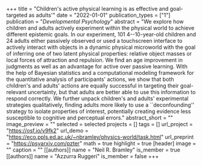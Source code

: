 +++
title = "Children's active physical learning is as effective and goal-targeted as adults'"
date = "2022-01-01"
publication_types = ["1"]
publication = "_Developmental Psychology_"
abstract = "We explore how children and adults actively experiment within the physical world to achieve different epistemic goals. In our experiment, 101 4--10-year-old children and 24 adults either passively observed or used a touchscreen interface to actively interact with objects in a dynamic physical microworld with the goal of inferring one of two latent physical properties: relative object masses or local forces of attraction and repulsion. We find an age improvement in judgments as well as an advantage for active over passive learning.  With the help of Bayesian statistics and a computational modeling framework for the quantitative analysis of participants' actions, we show that both children's and adults' actions are equally successful in targeting their goal-relevant uncertainty, but that adults are better able to use this information to respond correctly. We further unpack children's and adults' experimental strategies qualitatively, finding adults more likely to use a ``deconfounding'' strategy to isolate properties of interest, potentially creating evidence less susceptible to cognitive and perceptual errors."
abstract_short = ""
image_preview = ""
selected = selected
projects = []
tags = []
url_project = "https://osf.io/v9fk2"
url_demo = "https://eco.ppls.ed.ac.uk/~nbramley/physics-world/task.html"
url_preprint = "https://psyarxiv.com/pzter"
math = true
highlight = true
[header]
image = ""
caption = ""
[[authors]]
	name = "Neil R. Bramley"
	is_member = true
[[authors]]
	name = "Azzurra Ruggeri"
	is_member = false
+++
